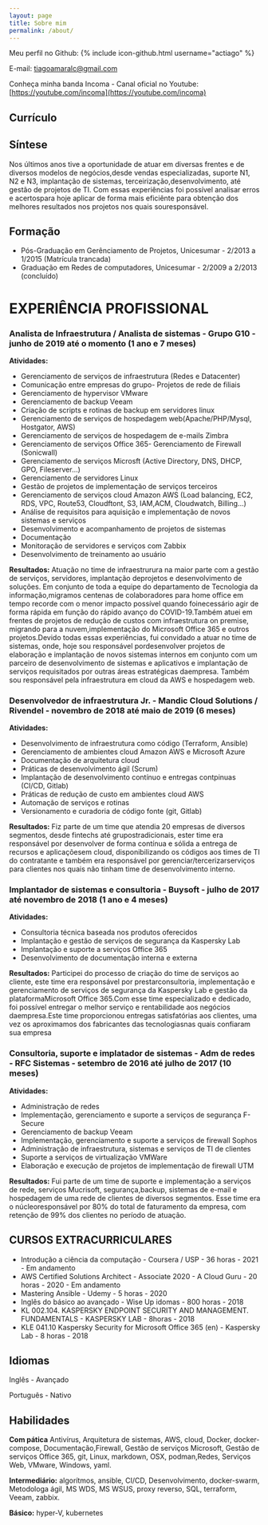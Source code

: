 ```yaml
---
layout: page
title: Sobre mim
permalink: /about/
---
```


Meu perfil no Github:
{% include icon-github.html username="actiago" %}

E-mail: [tiagoamaralc@gmail.com](tiagoamaralc@gmail.com)

Conheça minha banda Incoma - Canal oficial no Youtube: [https://youtube.com/incoma](https://youtube.com/incoma)

## Currículo

## Síntese

Nos últimos anos tive a oportunidade de atuar em diversas frentes e de diversos modelos de negócios,desde vendas especializadas, suporte N1, N2 e N3, implantação de sistemas, terceirização,desenvolvimento, até gestão de projetos de TI. Com essas experiências foi possível analisar erros e acertospara hoje aplicar de forma mais eficiênte para obtenção dos melhores resultados nos projetos nos quais souresponsável.

## Formação

- Pós-Graduação em Gerênciamento de Projetos, Unicesumar - 2/2013 a 1/2015 (Matrícula trancada)
- Graduação em Redes de computadores, Unicesumar - 2/2009 a 2/2013 (concluído)

# EXPERIÊNCIA PROFISSIONAL

### Analista de Infraestrutura / Analista de sistemas - Grupo G10 - junho de 2019 até o momento (1 ano e 7 meses)

**Atividades:**
- Gerenciamento de serviços de infraestrutura (Redes e Datacenter)
- Comunicação entre empresas do grupo- Projetos de rede de filiais
- Gerenciamento de hypervisor VMware
- Gerenciamento de backup Veeam
- Criação de scripts e rotinas de backup em servidores linux
- Gerenciamento de serviços de hospedagem web(Apache/PHP/Mysql, Hostgator, AWS)
- Gerenciamento de serviços de hospedagem de e-mails Zimbra
- Gerenciamento de serviços Office 365- Gerenciamento de Firewall (Sonicwall)
- Gerenciamento de serviços Microsft (Active Directory, DNS, DHCP, GPO, Fileserver...)
- Gerenciamento de servidores Linux
- Gestão de projetos de implementação de serviços terceiros
- Gerenciamento de serviços cloud Amazon AWS (Load balancing, EC2, RDS, VPC, Route53, Cloudftont, S3, IAM,ACM, Cloudwatch, Billing...)
- Análise de requisitos para aquisição e implementação de novos sistemas e serviços
- Desenvolvimento e acompanhamento de projetos de sistemas
- Documentação
- Monitoração de servidores e serviços com Zabbix
- Desenvolvimento de treinamento ao usuário

**Resultados:** Atuação no time de infraestrurura na maior parte com a gestão de serviços, servidores, implantação deprojetos e desenvolvimento de soluções. Em conjunto de toda a equipe do departamento de Tecnologia da informação,migramos centenas de colaboradores para home office em tempo recorde com o menor impacto possível quando foinecessário agir de forma rápida em função do rápido avanço do COVID-19.Também atuei em frentes de projetos de redução de custos com infraestrutura on premise, migrando para a nuvem,implementação do Microsoft Office 365 e outros projetos.Devido todas essas experiências, fui convidado a atuar no time de sistemas, onde, hoje sou responsável pordesenvolver projetos de elaboração e implantação de novos sistemas internos em conjunto com um parceiro de desenvolvimento de sistemas e aplicativos e implantação de serviços requisitados por outras áreas estratégicas daempresa. Também sou responsável pela infraestrutura em cloud da AWS e hospedagem web.

### Desenvolvedor de infraestrutura Jr. - Mandic Cloud Solutions / Rivendel - novembro de 2018 até maio de 2019 (6 meses)

**Atividades:**

- Desenvolvimento de infraestrutura como código (Terraform, Ansible)
- Gerenciamento de ambientes cloud Amazon AWS e Microsoft Azure
- Documentação de arquitetura cloud
- Práticas de desenvolvimento ágil (Scrum)
- Implantação de desenvolvimento contínuo e entregas contpinuas (CI/CD, Gitlab)
- Práticas de redução de custo em ambientes cloud AWS
- Automação de serviços e rotinas
- Versionamento e curadoria de código fonte (git, Gitlab)

**Resultados:** Fiz parte de um time que atendia 20 empresas de diversos segmentos, desde fintechs até grupostradicionais, ester time era responsável por desenvolver de forma contínua e sólida a entrega de recursos e aplicaçõesem cloud, disponibilizando os códigos aos times de TI do contratante e também era responsável por gerenciar/tercerizarserviços para clientes nos quais não tinham time de desenvolvimento interno.

### Implantador de sistemas e consultoria - Buysoft - julho de 2017 até novembro de 2018 (1 ano e 4 meses)

**Atividades:**

- Consultoria técnica baseada nos produtos oferecidos
- Implantação e gestão de serviços de segurança da Kaspersky Lab
- Implantação e suporte a serviços Office 365
- Desenvolvimento de documentação interna e externa

**Resultados:** Participei do processo de criação do time de serviços ao cliente, este time era responsável por prestarconsultoria, implementação e gerenciamento de serviços de segurança da Kaspersky Lab e gestão da plataformaMicrosoft Office 365.Com esse time especializado e dedicado, foi possível entregar o melhor serviço e rentabilidade aos negócios daempresa.Este time proporcionou entregas satisfatórias aos clientes, uma vez os aproximamos dos fabricantes das tecnologiasnas quais confiaram sua empresa

### Consultoria, suporte e implatador de sistemas - Adm de redes - RFC Sistemas - setembro de 2016 até julho de 2017 (10 meses)

**Atividades:**

- Administração de redes
- Implementação, gerenciamento e suporte a serviços de segurança F-Secure
- Gerenciamento de backup Veeam
- Implementação, gerenciamento e suporte a serviços de firewall Sophos
- Administração de infraestrutura, sistemas e serviços de TI de clientes
- Suporte a serviços de virtualização VMWare
- Elaboração e execução de projetos de implementação de firewall UTM

**Resultados:** Fui parte de um time de suporte e implementação a serviços de rede, serviços Mucrisoft, segurança,backup, sistemas de e-mail e hospedagem de uma rede de clientes de diversos segmentos. Esse time era o núcleoresponsável por 80% do total de faturamento da empresa, com retenção de 99% dos clientes no período de atuação.

## CURSOS EXTRACURRICULARES

- Introdução a ciência da computação - Coursera / USP - 36 horas - 2021 - Em andamento
- AWS Certified Solutions Architect - Associate 2020 - A Cloud Guru - 20 horas - 2020 - Em andamento
- Mastering Ansible - Udemy - 5 horas - 2020
- Inglês do básico ao avançado - Wise Up idomas - 800 horas - 2018
- KL 002.104. KASPERSKY ENDPOINT SECURITY AND MANAGEMENT. FUNDAMENTALS - KASPERSKY LAB - 8horas - 2018
- KLE 041.10 Kaspersky Security for Microsoft Office 365 (en) - Kaspersky Lab - 8 horas - 2018

## Idiomas

Inglês - Avançado

Português - Nativo

## Habilidades

**Com pática** Antivírus, Arquitetura de sistemas, AWS, cloud, Docker, docker-compose, Documentação,Firewall, Gestão de serviços Microsoft, Gestão de serviços Office 365, git, Linux, markdown, OSX, podman,Redes, Serviços Web, VMware, Windows, yaml.

**Intermediário:** algorítmos, ansible, CI/CD, Desenvolvimento, docker-swarm, Metodologa ágil, MS WDS, MS WSUS, proxy reverso, SQL, terraform, Veeam, zabbix.

**Básico:** hyper-V, kubernetes

